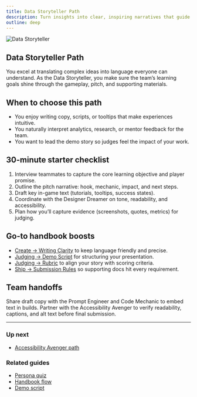 ```yaml
---
title: Data Storyteller Path
description: Turn insights into clear, inspiring narratives that guide players and judges.
outline: deep
---
```


![Data Storyteller](/persona-data-storyteller.png)

## Data Storyteller Path

You excel at translating complex ideas into language everyone can understand. As the Data Storyteller, you make sure the team’s learning goals shine through the gameplay, pitch, and supporting materials.

## When to choose this path

- You enjoy writing copy, scripts, or tooltips that make experiences intuitive.
- You naturally interpret analytics, research, or mentor feedback for the team.
- You want to lead the demo story so judges feel the impact of your work.

## 30-minute starter checklist

1. Interview teammates to capture the core learning objective and player promise.
2. Outline the pitch narrative: hook, mechanic, impact, and next steps.
3. Draft key in-game text (tutorials, tooltips, success states).
4. Coordinate with the Designer Dreamer on tone, readability, and accessibility.
5. Plan how you’ll capture evidence (screenshots, quotes, metrics) for judging.

## Go-to handbook boosts

- [Create → Writing Clarity](/create/writing-clarity) to keep language friendly and precise.
- [Judging → Demo Script](/judging/demo-script) for structuring your presentation.
- [Judging → Rubric](/judging/rubric) to align your story with scoring criteria.
- [Ship → Submission Rules](/ship/submission-rules) so supporting docs hit every requirement.

## Team handoffs

Share draft copy with the Prompt Engineer and Code Mechanic to embed text in builds. Partner with the Accessibility Avenger to verify readability, captions, and alt text before final submission.

---

### Up next

- [Accessibility Avenger path](/people/paths/accessibility-avenger)

### Related guides

- [Persona quiz](/people/persona-quiz)
- [Handbook flow](/guide/flow)
- [Demo script](/judging/demo-script)
